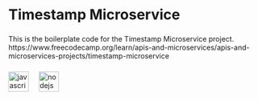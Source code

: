 ###

<h1 align="left">Timestamp Microservice</h1>

###

<p align="left">This is the boilerplate code for the Timestamp Microservice project. https://www.freecodecamp.org/learn/apis-and-microservices/apis-and-microservices-projects/timestamp-microservice</p>

###

<div align="left">
  <img src="https://cdn.jsdelivr.net/gh/devicons/devicon/icons/javascript/javascript-original.svg" height="40" alt="javascript logo"  />
  <img width="12" />
  <img src="https://cdn.jsdelivr.net/gh/devicons/devicon/icons/nodejs/nodejs-original.svg" height="40" alt="nodejs logo"  />
</div>

###
